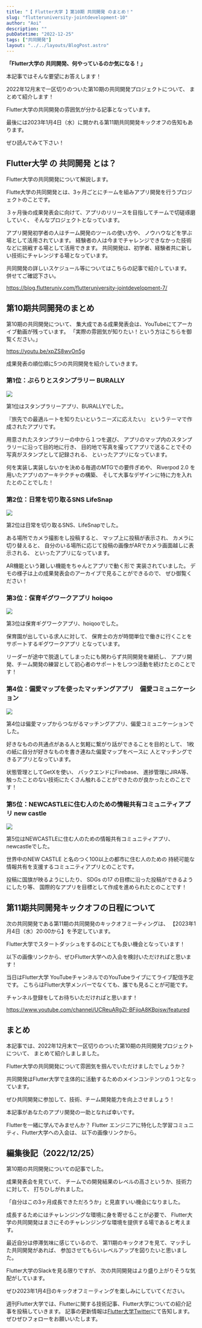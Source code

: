 ```yaml
---
title: "【 Flutter大学 】第10期 共同開発 のまとめ！"
slug: "flutteruniversity-jointdevelopment-10"
author: "Aoi"
description: ""
pubDatetime: "2022-12-25"
tags: ["共同開発"]
layout: "../../layouts/BlogPost.astro"
---
```


**「Flutter大学の 共同開発、何やっているのか気になる！」**

本記事ではそんな要望にお答えします！

2022年12月末で一区切りのついた第10期の共同開発プロジェクトについて、
まとめて紹介します！

Flutter大学の共同開発の雰囲気が分かる記事となっています。

最後には2023年1月4日（水）に開かれる第11期共同開発キックオフの告知もあります。

ぜひ読んでみて下さい！

## Flutter大学 の 共同開発 とは？

Flutter大学の共同開発について解説します。

Flutte大学の共同開発とは、3ヶ月ごとにチームを組みアプリ開発を行うプロジェクトのことです。

３ヶ月後の成果発表会に向けて、アプリのリリースを目指してチームで切磋琢磨していく、
そんなプロジェクトとなっています。

アプリ開発初学者の人はチーム開発のツールの使い方や、
ノウハウなどを学ぶ場として活用されています。
経験者の人は今までチャレンジできなかった技術などに挑戦する場として活用できます。
共同開発は、初学者、経験者共に新しい技術にチャレンジする場となっています。

共同開発の詳しいスケジュール等についてはこちらの記事で紹介しています。
併せてご確認下さい。

https://blog.flutteruniv.com/flutteruniversity-jointdevelopment-7/

## 第10期共同開発のまとめ

第10期の共同開発について、
集大成である成果発表会は、YouTubeにてアーカイブ動画が残っています。
「実際の雰囲気が知りたい！という方はこちらを御覧ください。」

https://youtu.be/xpZS8wvOn5g

成果発表の順位順に5つの共同開発を紹介していきます。

### 第1位：ぶらりとスタンプラリー BURALLY

![](/images/wp-content/uploads/2022/12/WordPress-素材-18.png)

第1位はスタンプラリーアプリ、BURALLYでした。

『旅先での最適ルートを知りたいというニーズに応えたい』
というテーマで作成されたアプリです。

用意されたスタンプラリーの中から１つを選び、
アプリのマップ内のスタンプラリーに沿って目的地に行き、
目的地で写真を撮ってアプリで送ることでその写真がスタンプとして記録される、
といったアプリになっています。

何を実装し実装しないかを決める毎週のMTGでの要件ぎめや、
Riverpod 2.0 を用いたアプリのアーキテクチャの構築、
そして大事なデザインに特に力を入れたとのことでした！

### 第2位：日常を切り取るSNS LifeSnap

![](/images/wp-content/uploads/2022/12/WordPress-素材-19.png)

第2位は日常を切り取るSNS、LifeSnapでした。

ある場所でカメラ撮影をし投稿すると、
マップ上に投稿が表示され、
カメラに切り替えると、
自分のいる場所に応じて投稿の画像がARでカメラ画面越しに表示される、
といったアプリになっています。

AR機能という難しい機能をちゃんとアプリで動く形で
実装されていました。
デモの様子は上の成果発表会のアーカイブで見ることができるので、
ぜひ御覧ください！

### 第3位：保育ギグワークアプリ hoiqoo

![](/images/wp-content/uploads/2022/12/WordPress-素材-20.png)

第3位は保育ギグワークアプリ、hoiqooでした。

保育園が出している求人に対して、
保育士の方が時間単位で働きに行くことをサポートするギグワークアプリ
となっています。

リーダーが途中で脱退してしまったにも関わらず共同開発を継続し、
アプリ開発、チーム開発の練習として初心者のサポートをしつつ活動を続けたとのことです！

### 第4位：偏愛マップを使ったマッチングアプリ　偏愛コミュニケーション

![](/images/wp-content/uploads/2022/12/WordPress-素材-22.png)

第4位は偏愛マップからつながるマッチングアプリ、偏愛コミュニケーションでした。

好きなものの共通点がある人と気軽に繋がり話ができることを目的として、
1枚の紙に自分が好きなものを書き連ねた偏愛マップをベースに
人とマッチングできるアプリとなっています。

状態管理としてGetXを使い、
バックエンドにFirebase、
進捗管理にJIRA等、
触ったことのない技術にたくさん触れることができたのが良かったとのことです！

### 第5位：NEWCASTLEに住む人のための情報共有コミュニティアプリ new castle

![](/images/wp-content/uploads/2022/12/WordPress-素材-21.png)

第5位はNEWCASTLEに住む人のための情報共有コミュニティアプリ、newcastleでした。

世界中のNEW CASTLE と名のつく100以上の都市に住む人のための
持続可能な情報共有を支援するコミュニティアプリとのことです。

投稿に国旗が映るようにしたり、
SDGs の17 の目標に沿った投稿ができるようにしたり等、
国際的なアプリを目標として作成を進められたとのことです！

## 第11期共同開発キックオフの日程について

次の共同開発である第11期の共同開発のキックオフミーティングは、
【2023年1月4日（水）20:00から】を予定しています。

Flutter大学でスタートダッシュをするのにとても良い機会となっています！

以下の画像リンクから、ぜひFlutter大学への入会を検討いただければと思います！

当日はFlutter大学 YouTubeチャンネルでのYouTubeライブにてライブ配信予定です。
こちらはFlutter大学メンバーでなくても、誰でも見ることが可能です。

チャンネル登録をしてお待ちいただければと思います！

https://www.youtube.com/channel/UCReuARgZI-BFjioA8KBpjsw/featured

## まとめ

本記事では、2022年12月末で一区切りのついた第10期の共同開発プロジェクトについて、
まとめて紹介しましました。

Flutter大学の共同開発について雰囲気を掴んでいただけましたでしょうか？

共同開発はFlutter大学で主体的に活動するためのメインコンテンツの１つとなっています。

ぜひ共同開発に参加して、技術、チーム開発能力を向上させましょう！

本記事があなたのアプリ開発の一助となれば幸いです。

Flutterを一緒に学んでみませんか？
Flutter エンジニアに特化した学習コミュニティ、Flutter大学への入会は、
以下の画像リンクから。

## 編集後記（2022/12/25）

第10期の共同開発についての記事でした。

成果発表会を見ていて、
チームでの開発結果のレベルの高さというか、技術力に対して、
打ちひしがれました。

「自分はこの3ヶ月成長できただろうか」と見直すいい機会になりました。

成長するためにはチャレンジングな環境に身を寄せることが必要で、
Flutter大学の共同開発はまさにそのチャレンジングな環境を提供する場であると考えます。

最近自分は停滞気味に感じているので、
第11期のキックオフを見て、マッチした共同開発があれば、
参加させてもらいレベルアップを図りたいと思いました。

Flutter大学のSlackを見る限りですが、
次の共同開発はより盛り上がりそうな気配がしています。

ぜひ2023年1月4日のキックオフミーティングを楽しみにしていてください。

週刊Flutter大学では、Flutterに関する技術記事、Flutter大学についての紹介記事を投稿していきます。
記事の更新情報は[Flutter大学Twitter](https://twitter.com/FlutterUniv)にて告知します。
ぜひぜひフォローをお願いいたします。
